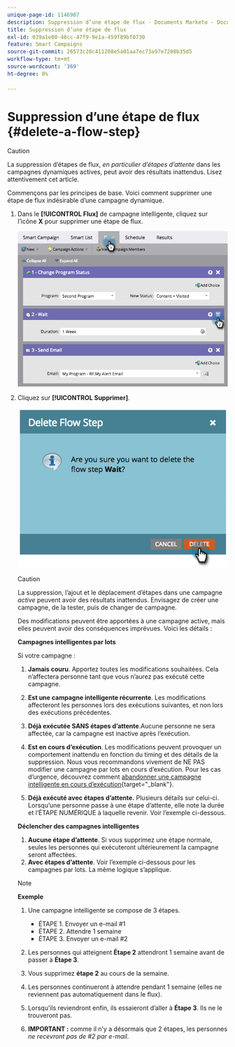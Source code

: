 ```yaml
---
unique-page-id: 1146987
description: Suppression d’une étape de flux - Documents Marketo - Documentation du produit
title: Suppression d’une étape de flux
exl-id: 039a1e80-48cc-47f9-9e1a-459f89bf0730
feature: Smart Campaigns
source-git-commit: 26573c20c411208e5a01aa7ec73a97e7208b35d5
workflow-type: tm+mt
source-wordcount: '369'
ht-degree: 0%

---
```


# Suppression d’une étape de flux {#delete-a-flow-step}

>[!CAUTION]
>
>La suppression d’étapes de flux, _en particulier d’étapes d’attente_ dans les campagnes dynamiques actives, peut avoir des résultats inattendus. Lisez attentivement cet article.

Commençons par les principes de base. Voici comment supprimer une étape de flux indésirable d’une campagne dynamique.

1. Dans le **[!UICONTROL Flux]** de campagne intelligente, cliquez sur l’icône **X** pour supprimer une étape de flux.

   ![](assets/delete-a-flow-step-1.png)

1. Cliquez sur **[!UICONTROL Supprimer]**.

   ![](assets/delete-a-flow-step-2.png)

   >[!CAUTION]
   >
   >La suppression, l’ajout et le déplacement d’étapes dans une campagne _active_ peuvent avoir des résultats inattendus. Envisagez de créer une campagne, de la tester, puis de changer de campagne.

   Des modifications peuvent être apportées à une campagne active, mais elles peuvent avoir des conséquences imprévues. Voici les détails :

   **Campagnes intelligentes par lots**

   Si votre campagne :

   1. **Jamais couru**. Apportez toutes les modifications souhaitées. Cela n’affectera personne tant que vous n’aurez pas exécuté cette campagne.
   1. **Est une campagne intelligente récurrente**. Les modifications affecteront les personnes lors des exécutions suivantes, et non lors des exécutions précédentes.
   1. **Déjà exécutée SANS étapes d’attente**.Aucune personne ne sera affectée, car la campagne est inactive après l’exécution.
   1. **Est en cours d’exécution**. Les modifications peuvent provoquer un comportement inattendu en fonction du timing et des détails de la suppression. Nous vous recommandons vivement de NE PAS modifier une campagne par lots en cours d’exécution. Pour les cas d’urgence, découvrez comment [abandonner une campagne intelligente en cours d’exécution](/help/marketo/product-docs/core-marketo-concepts/smart-campaigns/using-smart-campaigns/abort-a-smart-campaign.md){target="_blank"}.

   1. **Déjà exécuté avec étapes d’attente.** Plusieurs détails sur celui-ci.
Lorsqu’une personne passe à une étape d’attente, elle note la durée et l’ÉTAPE NUMÉRIQUE à laquelle revenir. Voir l’exemple ci-dessous.

   **Déclencher des campagnes intelligentes**

   1. **Aucune étape d’attente**. Si vous supprimez une étape normale, seules les personnes qui exécuteront ultérieurement la campagne seront affectées.
   1. **Avec étapes d’attente**. Voir l’exemple ci-dessous pour les campagnes par lots. La même logique s’applique.

   >[!NOTE]
   >
   >**Exemple**
   >
   >1. Une campagne intelligente se compose de 3 étapes.
   >    * ÉTAPE 1. Envoyer un e-mail #1
   >    * ÉTAPE 2. Attendre 1 semaine
   >    * ÉTAPE 3. Envoyer un e-mail #2
   >
   >1. Les personnes qui atteignent **Étape 2** attendront 1 semaine avant de passer à **Étape 3**.
   >1. Vous supprimez **étape 2** au cours de la semaine.
   >1. Les personnes continueront à attendre pendant 1 semaine (elles ne reviennent pas automatiquement dans le flux).
   >1. Lorsqu’ils reviendront enfin, ils essaieront d’aller à **Étape 3**. Ils ne le trouveront pas.
   >1. **IMPORTANT :** comme il n’y a désormais que 2 étapes, les personnes _ne recevront pas de #2 par e-mail_.
